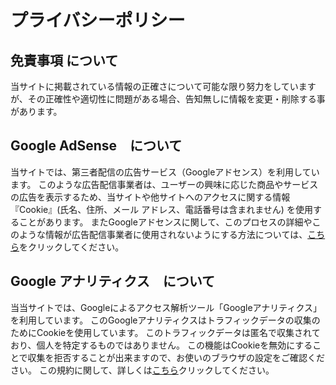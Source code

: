 # プライバシーポリシー


## 免責事項 について
当サイトに掲載されている情報の正確さについて可能な限り努力をしていますが、その正確性や適切性に問題がある場合、告知無しに情報を変更・削除する事があります。

## Google AdSense　について
当サイトでは、第三者配信の広告サービス（Googleアドセンス）を利用しています。
このような広告配信事業者は、ユーザーの興味に応じた商品やサービスの広告を表示するため、当サイトや他サイトへのアクセスに関する情報 『Cookie』(氏名、住所、メール アドレス、電話番号は含まれません) を使用することがあります。
またGoogleアドセンスに関して、このプロセスの詳細やこのような情報が広告配信事業者に使用されないようにする方法については、[こちら](http://www.google.co.jp/policies/technologies/ads/)をクリックしてください。

## Google アナリティクス　について
当当サイトでは、Googleによるアクセス解析ツール「Googleアナリティクス」を利用しています。
このGoogleアナリティクスはトラフィックデータの収集のためにCookieを使用しています。
このトラフィックデータは匿名で収集されており、個人を特定するものではありません。
この機能はCookieを無効にすることで収集を拒否することが出来ますので、お使いのブラウザの設定をご確認ください。
この規約に関して、詳しくは[こちら](https://www.google.com/analytics/terms/jp.html)クリックしてください。
